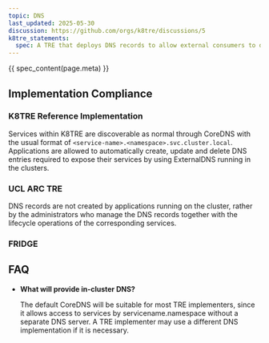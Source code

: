 ```yaml
---
topic: DNS
last_updated: 2025-05-30
discussion: https://github.com/orgs/k8tre/discussions/5
k8tre_statements:
  spec: A TRE that deploys DNS records to allow external consumers to discover services should manage the external DNS entities together with the lifecycle operations of the corresponding services, such as deployments or upgrades. This includes removing DNS records which are no longer needed.
---
```


{{ spec_content(page.meta) }}

## Implementation Compliance

### K8TRE Reference Implementation

Services within K8TRE are discoverable as normal through CoreDNS with the usual format of `<service-name>.<namespace>.svc.cluster.local`. Applications are allowed to automatically create, update and delete DNS entries required to expose their services by using ExternalDNS running in the clusters.

### UCL ARC TRE

DNS records are not created by applications running on the cluster, rather by the administrators who manage the DNS records together with the lifecycle operations of the corresponding services.

### FRIDGE

## FAQ

- **What will provide in-cluster DNS?**

   The default CoreDNS will be suitable for most TRE implementers, since it allows access to services by servicename.namespace without a separate DNS server. A TRE implementer may use a different DNS implementation if it is necessary.
